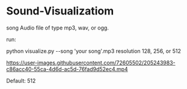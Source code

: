 # Sound-Visualizatiom

song
Audio file of type mp3, wav, or ogg.



run:

python visualize.py --song 'your song'.mp3
resolution
128, 256, or 512



https://user-images.githubusercontent.com/72605502/205243983-c86acc40-55ca-4d6d-ac5d-76fad9d52ec4.mp4



Default: 512
